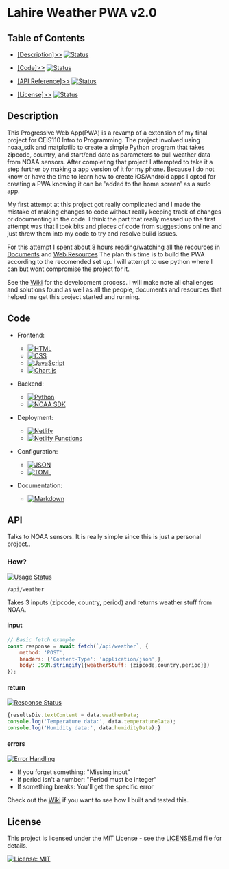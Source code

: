 # Lahire Weather PWA v2.0

## Table of Contents

- [[Description]>>](#description) [![Status](https://img.shields.io/badge/Status-Completed-green)](#description)

- [[Code]>>](#code) [![Status](https://img.shields.io/badge/Status-Completed-green)](#code)

- [[API Reference]>>](#api) [![Status](https://img.shields.io/badge/Status-Completed-green)](#api)

- [[License]>>](#license) [![Status](https://img.shields.io/badge/Status-Completed-green)](#license)


## Description
This Progressive Web App(PWA) is a revamp of a extension of my final project for CEIS110 Intro to Programming. The project involved using noaa_sdk and matplotlib to create a simple Python program that takes zipcode, country, and start/end date as parameters to pull weather data from NOAA sensors. After completing that project I attempted to take it a step further by making a app version of it for my phone. Because I do not know or have the time to learn how to create iOS/Android apps I opted for creating a PWA knowing it can be 'added to the home screen' as a sudo app.

My first attempt at this project got really complicated and I made the mistake of making changes to code without really keeping track of changes or documenting in the code. I think the part that really messed up the first attempt was that I took bits and pieces of code from suggestions online and just threw them into my code to try and resolve build issues. 

For this attempt I spent about 8 hours reading/watching all the recources in [Documents](https://github.com/jlahire/weather-pwa-2/wiki/Documents) and [Web Resources](https://github.com/jlahire/weather-pwa-2/wiki/Web-Resources) The plan this time is to build the PWA according to the recomended set up. I will attempt to use python where I can but wont compromise the project for it.   

See the [Wiki](https://github.com/jlahire/weather-pwa-2/wiki) for the development process. I will make note all challenges and solutions found as well as all the people, documents and resources that helped me get this project started and running.

## Code

- Frontend:
  - [![HTML][HTML5]][HTML5-url]
  - [![CSS][CSS3]][CSS3-url]
  - [![JavaScript][JavaScript]][JavaScript-url]
  - [![Chart.js][Chartjs]][Chartjs-url]

- Backend:
  - [![Python][Python]][Python-url]
  - [![NOAA SDK][NOAA]][NOAA-url]

- Deployment:
  - [![Netlify][Netlify]][Netlify-url]
  - [![Netlify Functions][NetlifyFunctions]][NetlifyFunctions-url]

- Configuration:
  - [![JSON][JSON]][JSON-url]
  - [![TOML][TOML]][TOML-url]

- Documentation:
  - [![Markdown][Markdown]][Markdown-url]

[HTML5]: https://img.shields.io/badge/HTML-E34F26?style=for-the-badge&logo=html5&logoColor=white
[HTML5-url]: https://developer.mozilla.org/en-US/docs/Web/HTML
[CSS3]: https://img.shields.io/badge/CSS-1572B6?style=for-the-badge&logo=css3&logoColor=white
[CSS3-url]: https://developer.mozilla.org/en-US/docs/Web/CSS
[JavaScript]: https://img.shields.io/badge/JavaScript-F7DF1E?style=for-the-badge&logo=javascript&logoColor=black
[JavaScript-url]: https://developer.mozilla.org/en-US/docs/Web/JavaScript
[Chartjs]: https://img.shields.io/badge/Chart.js-FF6384?style=for-the-badge&logo=chart.js&logoColor=white
[Chartjs-url]: https://www.chartjs.org/
[Python]: https://img.shields.io/badge/Python-3776AB?style=for-the-badge&logo=python&logoColor=white
[Python-url]: https://www.python.org/
[NOAA]: https://img.shields.io/badge/NOAA_SDK-0077B5?style=for-the-badge&logo=noaa&logoColor=white
[NOAA-url]: https://github.com/paulokuong/noaa
[Netlify]: https://img.shields.io/badge/Netlify-00C7B7?style=for-the-badge&logo=netlify&logoColor=white
[Netlify-url]: https://www.netlify.com/
[NetlifyFunctions]: https://img.shields.io/badge/Netlify_Functions-00C7B7?style=for-the-badge&logo=netlify&logoColor=white
[NetlifyFunctions-url]: https://docs.netlify.com/functions/overview/
[JSON]: https://img.shields.io/badge/JSON-000000?style=for-the-badge&logo=json&logoColor=white
[JSON-url]: https://www.json.org/json-en.html
[TOML]: https://img.shields.io/badge/TOML-9C4121?style=for-the-badge&logo=toml&logoColor=white
[TOML-url]: https://toml.io/en/
[Markdown]: https://img.shields.io/badge/Markdown-000000?style=for-the-badge&logo=markdown&logoColor=white
[Markdown-url]: https://www.daringfireball.net/projects/markdown/



## API

Talks to NOAA sensors. It is really simple since this is just a personal project..

### How? 
[![Usage Status](https://img.shields.io/badge/Status-Active-blue)]()

`/api/weather`

Takes 3 inputs (zipcode, country, period) and returns weather stuff from NOAA.

#### input
```javascript
// Basic fetch example
const response = await fetch(`/api/weather`, {
    method: 'POST',
    headers: {'Content-Type': 'application/json',},
    body: JSON.stringify({weatherStuff: {zipcode,country,period}})
});
```

#### return
[![Response Status](https://img.shields.io/badge/Type-JSON-blue)]()
```javascript
{resultsDiv.textContent = data.weatherData;
console.log('Temperature data:', data.temperatureData);
console.log('Humidity data:', data.humidityData);} 
```

#### errors
[![Error Handling](https://img.shields.io/badge/Status-Implemented-green)]()
- If you forget something: "Missing input"
- If period isn't a number: "Period must be integer"
- If something breaks: You'll get the specific error

Check out the [Wiki](https://github.com/jlahire/weather-pwa-2/wiki) if you want to see how I built and tested this.


## License
This project is licensed under the MIT License - see the [LICENSE.md](LICENSE.md) file for details.

[![License: MIT](https://img.shields.io/badge/License-MIT-green.svg)](https://opensource.org/licenses/MIT)



[Work in Progress]: https://img.shields.io/badge/Status-Work%20in%20Progress-yellow
[Completed]: https://img.shields.io/badge/Status-Completed-green
